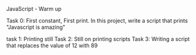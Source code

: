 JavaScript - Warm up

Task 0: First constant, First print. In this project, write a script that prints "Javascript is amazing"

task 1: Printing still
Task 2: Still on printing scripts
Task 3: Writing a script that replaces the value of 12 with 89
